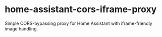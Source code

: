# home-assistant-cors-iframe-proxy
Simple CORS-bypassing proxy for Home Assistant with iframe-friendly image handling.
